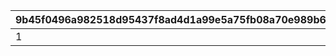 |9b45f0496a982518d95437f8ad4d1a99e5a75fb08a70e989b6c81a455b5f294d|1b375d05bcaa2f7801fd41582af9fa63a7a7bd32a904536faa5b4b4aed780eee|9c3adccd470c6153b6852fd44ee15141549d967b97e60e81ea1146b7b402130a|98a6aa787ada4639e2c0b395de2234f5da10dfa86e2a7609cf3004101ec9d608|
| --- | --- | --- | --- |
|1|2019-12-20 05:00:00|2020-01-04 04:59:59|2020-01-10 11:59:59|